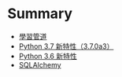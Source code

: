 # Summary

* [學習管道](README.md)
* [Python 3.7 新特性（3.7.0a3）](python-37-xin-te-xing-ff08-3-7-0a3.md)
* [Python 3.6 新特性](python-36-xin-te-xing.md)
* [SQLAlchemy](sqlalchemy.md)

